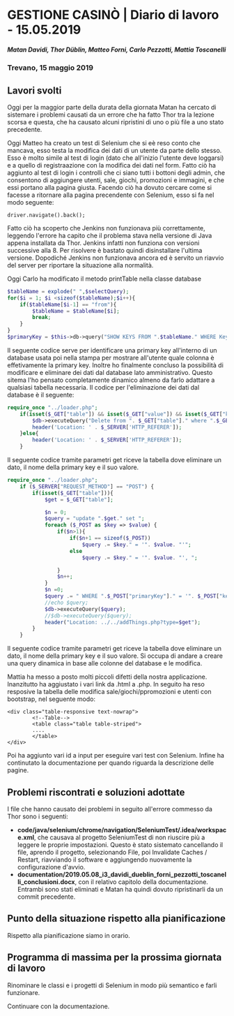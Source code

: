 # GESTIONE CASINÒ | Diario di lavoro - 15.05.2019

##### Matan Davidi, Thor Düblin, Matteo Forni, Carlo Pezzotti, Mattia Toscanelli

### Trevano, 15 maggio 2019

## Lavori svolti

Oggi per la maggior parte della durata della giornata Matan ha cercato di sistemare i problemi causati da un errore che ha fatto Thor tra la lezione scorsa e questa, che ha causato alcuni ripristini di uno o più file a uno stato precedente.

Oggi Matteo ha creato un test di Selenium che si eè reso conto che mancava, esso testa la modifica dei dati di un utente da parte dello stesso. Esso è molto simile al test di login (dato che all'inizio l'utente deve loggarsi) e a quello di registraazione con la modifica dei dati nel form. Fatto ciò ha aggiunto al test di login i controlli che ci siano tutti i bottoni degli admin, che consentono di aggiungere utenti, sale, giochi, promozioni e immagini, e che essi portano alla pagina giusta. Facendo ciò ha dovuto cercare come si facesse a ritornare alla pagina precendente con Selenium, esso si fa nel modo seguente:
```
driver.navigate().back();
```
Fatto ciò ha scoperto che Jenkins non funzionava più correttamente, leggendo l'errore ha capito che il problema stava nella versione di Java appena installata da Thor. Jenkins infatti non funziona con versioni successive alla 8. Per risolvere è bastato quindi disinstallare l'ultima versione. Dopodiché Jenkins non funzionava ancora ed è servito un riavvio del server per riportare la situazione alla normalità.

Oggi Carlo ha modificato il metodo printTable nella classe database

```PHP
$tableName = explode(" ",$selectQuery);
for($i = 1; $i <sizeof($tableName);$i++){
    if($tableName[$i-1] == "from"){
        $tableName = $tableName[$i];
        break;
    }
}
$primaryKey = $this->db->query("SHOW KEYS FROM ".$tableName." WHERE Key_name = 'PRIMARY'")->fetchAll()[0]["Column_name"];
```

Il seguente codice serve per identificare una primary key all'interno di un database usata poi nella stampa per mostrare all'utente quale colonna è effetivamente la primary key.
Inoltre ho finalmente concluso la possibilità di modificare e eliminare dei dati dal database lato amministrativo. Questo sitema l'ho pensato completamente dinamico almeno da farlo adattare a qualsiasi tabella necessaria. Il codice per l'eliminazione dei dati dal database è il seguente:
```PHP
require_once "../loader.php";
    if(isset($_GET["table"]) && isset($_GET["value"]) && isset($_GET["key"])){
        $db->executeQuery("Delete from ". $_GET["table"]." where ".$_GET["key"]." = '".$_GET["value"]."'");
        header('Location: ' . $_SERVER['HTTP_REFERER']);
    }else{
        header('Location: ' . $_SERVER['HTTP_REFERER']);
    }
```
Il seguente codice tramite parametri get riceve la tabella dove eliminare un dato, il nome della primary key e il suo valore.
```PHP
require_once "../loader.php";
    if ($_SERVER["REQUEST_METHOD"] == "POST") {
        if(isset($_GET["table"])){
            $get = $_GET["table"];

            $n = 0;
            $query = "update ".$get." set ";
            foreach ($_POST as $key => $value) {
                if($n>1){
                    if($n+1 == sizeof($_POST))
                        $query .= $key." = '". $value. "'";
                    else
                        $query .= $key." = '". $value. "', ";

                }
                $n++;
            }
            $n =0;
            $query .= " WHERE ".$_POST["primaryKey"]." = '". $_POST["keyValue"]. "'";
            //echo $query;
            $db->executeQuery($query);
            //$db->executeQuery($query);
            header("Location: ../../addThings.php?type=$get");
        }
    }
```
Il seguente codice tramite parametri get riceve la tabella dove eliminare un dato, il nome della primary key e il suo valore. Si occupa di andare a creare una query dinamica in base alle colonne del database e le modifica.

Mattia ha messo a posto molti piccoli difetti della nostra applicazione. Inanzitutto ha aggiustato i vari link da .html a .php. In seguito ha reso resposive la tabella delle modifica sale/giochi/ppromozioni e utenti con bootstrap, nel seguente modo:
```
<div class="table-responsive text-nowrap">
        <!--Table-->
        <table class="table table-striped">
        ....
        </table>
</div>
```
Poi ha aggiunto vari id a input per eseguire vari test con Selenium. Infine ha continutato la documentazione per quando riguarda la descrizione delle pagine.


## Problemi riscontrati e soluzioni adottate

I file che hanno causato dei problemi in seguito all'errore commesso da Thor sono i seguenti:

-   **code/java/selenium/chrome/navigation/SeleniumTest/.idea/workspace.xml**, che causava al progetto SeleniumTest di non riuscire più a leggere le proprie impostazioni. Questo è stato sistemato cancellando il file, aprendo il progetto, selezionando File, poi Invalidate Caches / Restart, riavviando il software e aggiungendo nuovamente la configurazione d'avvio.
-   **documentation/2019.05.08_i3_davidi_dueblin_forni_pezzotti_toscanelli_conclusioni.docx**, con il relativo capitolo della documentazione. Entrambi sono stati eliminati e Matan ha quindi dovuto ripristinarli da un commit precedente.

## Punto della situazione rispetto alla pianificazione

Rispetto alla pianificazione siamo in orario.

## Programma di massima per la prossima giornata di lavoro

Rinominare le classi e i progetti di Selenium in modo più semantico e farli funzionare.

Continuare con la documentazione.
